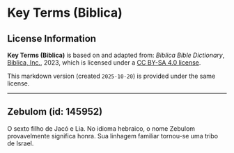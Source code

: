 # Key Terms (Biblica)

## License Information

**Key Terms (Biblica)** is based on and adapted from: _Biblica Bible Dictionary_, [Biblica, Inc.](https://www.biblica.com/), 2023, which is licensed under a [CC BY-SA 4.0 license](https://creativecommons.org/licenses/by-sa/4.0/legalcode.en).

This markdown version (created `2025-10-20`) is provided under the same license.



--------------------------------

## Zebulom (id: 145952)

O sexto filho de Jacó e Lia. No idioma hebraico, o nome Zebulom provavelmente significa honra. Sua linhagem familiar tornou\-se uma tribo de Israel.



